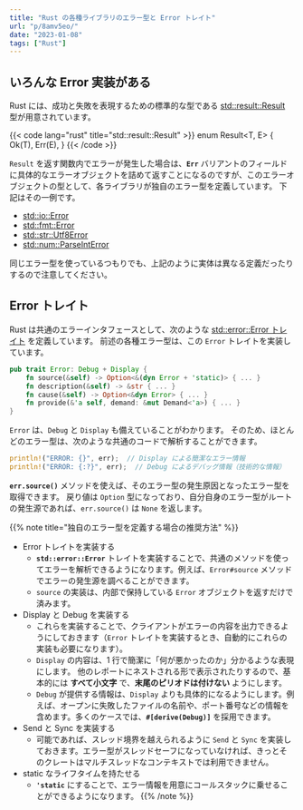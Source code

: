```yaml
---
title: "Rust の各種ライブラリのエラー型と Error トレイト"
url: "p/8amv5eo/"
date: "2023-01-08"
tags: ["Rust"]
---
```


いろんな Error 実装がある
----

Rust には、成功と失敗を表現するための標準的な型である [std::result::Result](https://doc.rust-lang.org/std/result/enum.Result.html) 型が用意されています。

{{< code lang="rust" title="std::result::Result" >}}
enum Result<T, E> {
   Ok(T),
   Err(E),
}
{{< /code >}}

`Result` を返す関数内でエラーが発生した場合は、__`Err`__ バリアントのフィールドに具体的なエラーオブジェクトを詰めて返すことになるのですが、このエラーオブジェクトの型として、各ライブラリが独自のエラー型を定義しています。
下記はその一例です。

- [std::io::Error](https://doc.rust-lang.org/std/io/struct.Error.html)
- [std::fmt::Error](https://doc.rust-lang.org/std/fmt/struct.Error.html)
- [std::str::Utf8Error](https://doc.rust-lang.org/std/str/struct.Utf8Error.html)
- [std::num::ParseIntError](https://doc.rust-lang.org/std/num/struct.ParseIntError.html)

同じエラー型を使っているつもりでも、上記のように実体は異なる定義だったりするので注意してください。


Error トレイト
----

Rust は共通のエラーインタフェースとして、次のような [std::error::Error トレイト](https://doc.rust-lang.org/std/error/trait.Error.html) を定義しています。
前述の各種エラー型は、この `Error` トレイトを実装しています。

```rust
pub trait Error: Debug + Display {
    fn source(&self) -> Option<&(dyn Error + 'static)> { ... }
    fn description(&self) -> &str { ... }
    fn cause(&self) -> Option<&dyn Error> { ... }
    fn provide(&'a self, demand: &mut Demand<'a>) { ... }
}
```

`Error` は、`Debug` と `Display` も備えていることがわかります。
そのため、ほとんどのエラー型は、次のような共通のコードで解析することができます。

```rust
println!("ERROR: {}", err);  // Display による簡潔なエラー情報
println!("ERROR: {:?}", err);  // Debug によるデバッグ情報（技術的な情報）
```

__`err.source()`__ メソッドを使えば、そのエラー型の発生原因となったエラー型を取得できます。
戻り値は `Option` 型になっており、自分自身のエラー型がルートの発生源であれば、`err.source()` は `None` を返します。


{{% note title="独自のエラー型を定義する場合の推奨方法" %}}
- Error トレイトを実装する
  - __`std::error::Error`__ トレイトを実装することで、共通のメソッドを使ってエラーを解析できるようになります。例えば、`Error#source` メソッドでエラーの発生源を調べることができます。
  - `source` の実装は、内部で保持している `Error` オブジェクトを返すだけで済みます。
- Display と Debug を実装する
  - これらを実装することで、クライアントがエラーの内容を出力できるようにしておきます（`Error` トレイトを実装するとき、自動的にこれらの実装も必要になります）。
  - `Display` の内容は、1 行で簡潔に「何が悪かったのか」分かるような表現にします。
他のレポートにネストされる形で表示されたりするので、基本的には __すべて小文字__ で、__末尾のピリオドは付けない__ ようにします。
  - `Debug` が提供する情報は、`Display` よりも具体的になるようにします。例えば、オープンに失敗したファイルの名前や、ポート番号などの情報を含めます。多くのケースでは、__`#[derive(Debug)]`__ を採用できます。
- Send と Sync を実装する
  - 可能であれば、スレッド境界を越えられるように `Send` と `Sync` を実装しておきます。エラー型がスレッドセーフになっていなければ、きっとそのクレートはマルチスレッドなコンテキストでは利用できません。
- static なライフタイムを持たせる
  - __`'static`__ にすることで、エラー情報を用意にコールスタックに乗せることができるようになります。
{{% /note %}}

